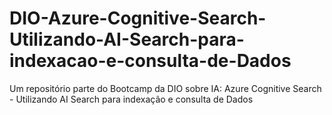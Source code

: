# DIO-Azure-Cognitive-Search-Utilizando-AI-Search-para-indexacao-e-consulta-de-Dados
Um repositório parte do Bootcamp da DIO sobre IA: Azure Cognitive Search - Utilizando AI Search para indexação e consulta de Dados
